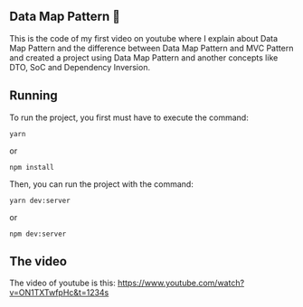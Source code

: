 ## Data Map Pattern 🗾

This is the code of my first video on youtube where I explain about Data Map Pattern and the difference 
between Data Map Pattern and MVC Pattern and created a project using Data Map Pattern and another concepts like DTO, SoC and Dependency Inversion. 

## Running

To run the project, you first must have to execute the command:

    yarn
    
or 

    npm install

Then, you can run the project with the command:

    yarn dev:server 
    
or 

    npm dev:server

## The video

The video of youtube is this: https://www.youtube.com/watch?v=ON1TXTwfpHc&t=1234s
